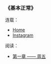 ### 《基本正常》

连载：

- [Home](https://jibenzhengchang.com)
- [Instagram](https://instagram.com/jibenzhengchang)


阅读：

- [第一章 —— 周五](chapter1.md)